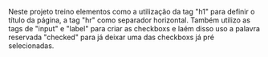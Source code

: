Neste projeto treino elementos como a utilização da tag "h1" para definir o título da página, a tag "hr" como separador horizontal. Também utilizo as tags de "input" e "label" para criar as checkboxs e laém disso uso a palavra reservada "checked" para já deixar uma das checkboxs já pré selecionadas. 